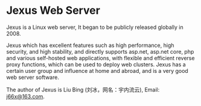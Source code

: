 # Jexus Web Server
Jexus is a Linux web server, It began to be publicly released globally in 2008.

Jexus which has excellent features such as high performance, high security, and high stability, and directly supports asp.net, asp.net core, php and various self-hosted web applications, with flexible and efficient reverse proxy functions, which can be used to deploy web clusters. Jexus has a certain user group and influence at home and abroad, and is a very good web server software.

The author of Jexus is Liu Bing (刘冰，网名：宇内流云), Email: j66x@163.com.

